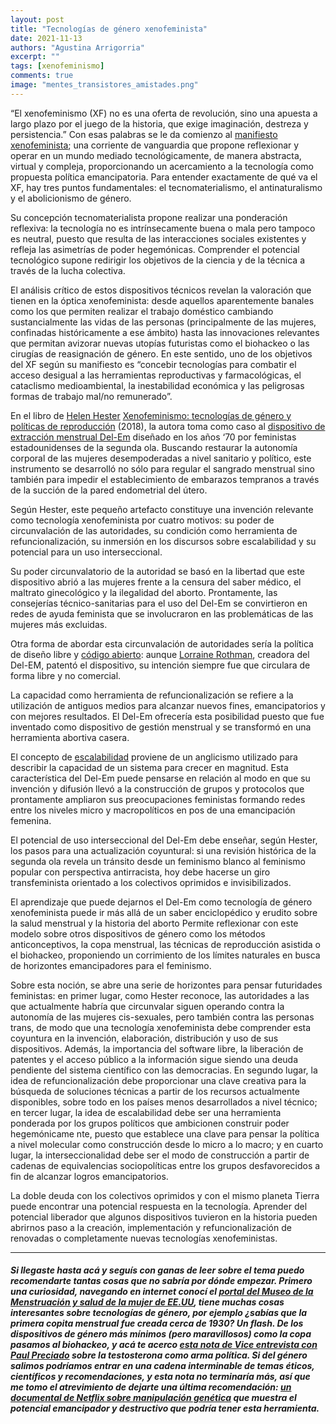 ```yaml
---
layout: post
title: "Tecnologías de género xenofeminista"
date: 2021-11-13
authors: "Agustina Arrigorria"
excerpt: ""
tags: [xenofeminismo]
comments: true
image: "mentes_transistores_amistades.png"
---
```


“El xenofeminismo (XF) no es una oferta de revolución, sino una apuesta a largo plazo por el juego de la historia, que exige imaginación, destreza y persistencia.” Con esas palabras se le da comienzo al [manifiesto xenofeminista](https://laboriacuboniks.net/manifesto/xenofeminismo-una-politica-por-la-alienacion/); una corriente de vanguardia que propone reflexionar y operar en un mundo mediado tecnológicamente, de manera abstracta, virtual y compleja, proporcionando un acercamiento a la tecnología como propuesta política emancipatoria. Para entender exactamente de qué va el XF, hay tres puntos fundamentales: el tecnomaterialismo, el antinaturalismo y el abolicionismo de género.

Su concepción tecnomaterialista propone realizar una ponderación reflexiva: la tecnología no es intrínsecamente buena o mala pero tampoco es neutral, puesto que resulta de las interacciones sociales existentes y refleja las asimetrías de poder hegemónicas. Comprender el potencial tecnológico supone redirigir los objetivos de la ciencia y de la técnica a través de la lucha colectiva.

El análisis crítico de estos dispositivos técnicos revelan la valoración que tienen en la óptica xenofeminista: desde aquellos aparentemente banales como los que permiten realizar el trabajo doméstico cambiando sustancialmente las vidas de las personas (principalmente de las mujeres, confinadas históricamente a ese ámbito) hasta las innovaciones relevantes que permitan avizorar nuevas utopías futuristas como el biohackeo o las cirugías de reasignación de género. En este sentido, uno de los objetivos del XF según su manifiesto es “concebir tecnologías para combatir el acceso desigual a las herramientas reproductivas y farmacológicas, el cataclismo medioambiental, la inestabilidad económica y las peligrosas formas de trabajo mal/no remunerado”.

En el libro de [Helen Hester](https://twitter.com/helenhester) [Xenofeminismo: tecnologías de género y políticas de reproducción](https://cajanegraeditora.com.ar/libros/xenofeminismo/) (2018), la autora toma como caso al [dispositivo de extracción menstrual Del-Em](https://en.wikipedia.org/wiki/Menstrual_extraction) diseñado en los años ‘70 por feministas estadounidenses de la segunda ola. Buscando restaurar la autonomía corporal de las mujeres desempoderadas a nivel sanitario y político, este instrumento se desarrolló no sólo para regular el sangrado menstrual sino también para impedir el establecimiento de embarazos tempranos a través de la succión de la pared endometrial del útero.

Según Hester, este pequeño artefacto constituye una invención relevante como tecnología xenofeminista por cuatro motivos: su poder de circunvalación de las autoridades, su condición como herramienta de refuncionalización, su inmersión en los discursos sobre escalabilidad y su potencial para un uso interseccional.

Su poder circunvalatorio de la autoridad se basó en la libertad que este dispositivo abrió a las mujeres frente a la censura del saber médico, el maltrato ginecológico y la ilegalidad del aborto. Prontamente, las consejerías técnico-sanitarias para el uso del Del-Em se convirtieron en redes de ayuda feminista que se involucraron en las problemáticas de las mujeres más excluidas.

Otra forma de abordar esta circunvalación de autoridades sería la política de diseño libre y [código abierto](https://es.wikipedia.org/wiki/C%C3%B3digo_abierto): aunque [Lorraine Rothman](https://en.wikipedia.org/wiki/Lorraine_Rothman), creadora del Del-EM, patentó el dispositivo, su intención siempre fue que circulara de forma libre y no comercial.

La capacidad como herramienta de refuncionalización se refiere a la utilización de antiguos medios para alcanzar nuevos fines, emancipatorios y con mejores resultados. El Del-Em ofrecería esta posibilidad puesto que fue inventado como dispositivo de gestión menstrual y se transformó en una herramienta abortiva casera.

El concepto de [escalabilidad](https://es.wikipedia.org/wiki/Escalabilidad) proviene de un anglicismo utilizado para describir la capacidad de un sistema para crecer en magnitud. Esta característica del Del-Em puede pensarse en relación al modo en que su invención y difusión llevó a la construcción de grupos y protocolos que prontamente ampliaron sus preocupaciones feministas formando redes entre los niveles micro y macropolíticos en pos de una emancipación femenina.

El potencial de uso interseccional del Del-Em debe enseñar, según Hester, los pasos para una actualización coyuntural: si una revisión histórica de la segunda ola revela un tránsito desde un feminismo blanco al feminismo popular con perspectiva antirracista, hoy debe hacerse un giro transfeminista orientado a los colectivos oprimidos e invisibilizados.

El aprendizaje que puede dejarnos el Del-Em como tecnología de género xenofeminista puede ir más allá de un saber enciclopédico y erudito sobre la salud menstrual y la historia del aborto Permite reflexionar con este modelo sobre otros dispositivos de género como los métodos anticonceptivos, la copa menstrual, las técnicas de reproducción asistida o el biohackeo, proponiendo un corrimiento de los límites naturales en busca de horizontes emancipadores para el feminismo.

Sobre esta noción, se abre una serie de horizontes para pensar futuridades feministas: en primer lugar, como Hester reconoce, las autoridades a las que actualmente habría que circunvalar siguen operando contra la autonomía de las mujeres cis-sexuales, pero también contra las personas trans, de modo que una tecnología xenofeminista debe comprender esta coyuntura en la invención, elaboración, distribución y uso de sus dispositivos. Además, la importancia del software libre, la liberación de patentes y el acceso público a la información sigue siendo una deuda pendiente del sistema científico con las democracias. En segundo lugar, la idea de refuncionalización debe proporcionar una clave creativa para la búsqueda de soluciones técnicas a partir de los recursos actualmente disponibles, sobre todo en los países menos desarrollados a nivel técnico; en tercer lugar, la idea de escalabilidad debe ser una herramienta ponderada por los grupos políticos que ambicionen construir poder hegemónicame
nte, puesto que establece una clave para pensar la política a nivel molecular como construcción desde lo micro a lo macro; y en cuarto lugar, la interseccionalidad debe ser el modo de construcción a partir de cadenas de equivalencias sociopolíticas entre los grupos desfavorecidos a fin de alcanzar logros emancipatorios.

La doble deuda con los colectivos oprimidos y con el mismo planeta Tierra puede encontrar una potencial respuesta en la tecnología. Aprender del potencial liberador que algunos dispositivos tuvieron en la historia pueden abrirnos paso a la creación, implementación y refuncionalización de renovadas o completamente nuevas tecnologías xenofeministas.

---

##### Si llegaste hasta acá y seguís con ganas de leer sobre el tema puedo recomendarte tantas cosas que no sabría por dónde empezar. Primero una curiosidad, navegando en internet conocí el [portal del Museo de la Menstruación y salud de la mujer de EE.UU](http://www.mum.org/), tiene muchas cosas interesantes sobre tecnologías de género, por ejemplo ¿sabías que la primera copita menstrual fue creada cerca de 1930? Un flash. De los dispositivos de género más mínimos (pero maravillosos) como la copa pasamos al biohackeo, y acá te acerco [esta nota de Vice entrevista con Paul Preciado](https://www.vice.com/es/article/gqep3y/la-testosterona-como-arma-politica) sobre la testosterona como arma política. Si del género salimos podríamos entrar en una cadena interminable de temas éticos, científicos y recomendaciones, y esta nota no terminaría más, así que me tomo el atrevimiento de dejarte una última recomendación: [un documental de Netflix sobre manipulación genética](https://www.netflix.com/ar/title/80208910) que muestra el potencial emancipador y destructivo que podría tener esta herramienta.